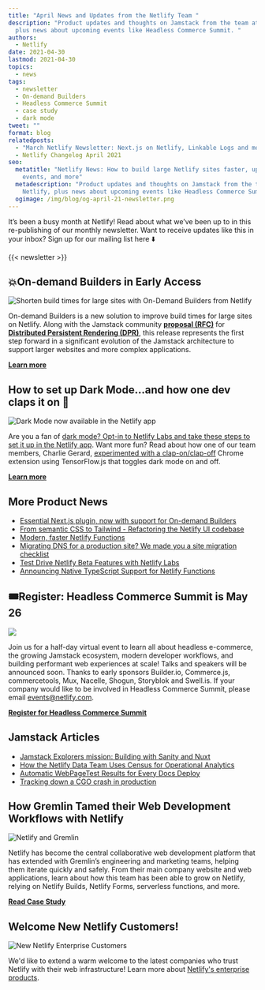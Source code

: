 ```yaml
---
title: "April News and Updates from the Netlify Team "
description: "Product updates and thoughts on Jamstack from the team at Netlify,
  plus news about upcoming events like Headless Commerce Summit. "
authors:
  - Netlify
date: 2021-04-30
lastmod: 2021-04-30
topics:
  - news
tags:
  - newsletter
  - On-demand Builders
  - Headless Commerce Summit
  - case study
  - dark mode
tweet: ""
format: blog
relatedposts:
  - "March Netlify Newsletter: Next.js on Netlify, Linkable Logs and more "
  - Netlify Changelog April 2021
seo:
  metatitle: "Netlify News: How to build large Netlify sites faster, upcoming
    events, and more"
  metadescription: "Product updates and thoughts on Jamstack from the team at
    Netlify, plus news about upcoming events like Headless Commerce Summit. "
  ogimage: /img/blog/og-april-21-newsletter.png
---
```

It’s been a busy month at Netlify! Read about what we’ve been up to in this re-publishing of our monthly newsletter. Want to receive updates like this in your inbox? Sign up for our mailing list here ⬇️

{{< newsletter >}}

## 💥On-demand Builders in Early Access

![Shorten build times for large sites with On-Demand Builders from Netlify](/img/blog/odb-large-sites-netlify.png)

On-demand Builders is a new solution to improve build times for large sites on Netlify. Along with the Jamstack community **[proposal (RFC)](https://github.com/jamstack/jamstack.org/discussions/549)** for **[Distributed Persistent Rendering (DPR)](https://www.netlify.com/blog/2021/04/14/distributed-persistent-rendering-a-new-jamstack-approach-for-faster-builds/)**, this release represents the first step forward in a significant evolution of the Jamstack architecture to support larger websites and more complex applications.

**[Learn more](https://www.netlify.com/blog/2021/04/14/faster-builds-for-large-sites-on-netlify-with-on-demand-builders-now-in-early-access/)**

## How to set up Dark Mode...and how one dev claps it on 👏

![Dark Mode now available in the Netlify app](/img/blog/dark-mode-blogpost-image.png)

Are you a fan of [dark mode? Opt-in to Netlify Labs and take these steps to set it up in the Netlify app](https://www.netlify.com/blog/2021/04/05/dark-mode-fans-take-these-steps-to-set-it-up-in-the-netlify-app/). Want more fun? Read about how one of our team members, Charlie Gerard, [experimented with a clap-on/clap-off](https://charliegerard.dev/blog/toggle-dark-mode-clapping-hands-chrome-extension/) Chrome extension using TensorFlow.js that toggles dark mode on and off.

**[Learn more](https://www.netlify.com/blog/2021/04/05/dark-mode-fans-take-these-steps-to-set-it-up-in-the-netlify-app/)**

## More Product News

* [Essential Next.js plugin, now with support for On-demand Builders](https://www.netlify.com/blog/2021/04/22/next.js-on-netlify-now-with-support-for-on-demand-builders-and-distributed-persistent-rendering/)
* [From semantic CSS to Tailwind - Refactoring the Netlify UI codebase](https://www.netlify.com/blog/2021/03/23/from-semantic-css-to-tailwind-refactoring-the-netlify-ui-codebase/)
* [Modern, faster Netlify Functions](https://www.netlify.com/blog/2021/04/02/modern-faster-netlify-functions/)
* [Migrating DNS for a production site? We made you a site migration checklist](https://www.netlify.com/blog/2021/04/06/migrating-dns-for-a-production-site-we-made-you-a-site-migration-checklist/)
* [Test Drive Netlify Beta Features with Netlify Labs](https://www.netlify.com/blog/2021/03/31/test-drive-netlify-beta-features-with-netlify-labs/)
* [Announcing Native TypeScript Support for Netlify Functions](https://www.netlify.com/blog/2021/04/19/announcing-native-typescript-support-for-netlify-functions/)

## 🎟️Register: Headless Commerce Summit is May 26

![](/img/blog/headless-commerce-banner2021.png)

Join us for a half-day virtual event to learn all about headless e-commerce, the growing Jamstack ecosystem, modern developer workflows, and building performant web experiences at scale! Talks and speakers will be announced soon. Thanks to early sponsors Builder.io, Commerce.js, commercetools, Mux, Nacelle, Shogun, Storyblok and Swell.is. If your company would like to be involved in Headless Commerce Summit, please email [events@netlify.com](mailto:events@netlify.com).

**[Register for Headless Commerce Summit](https://headlesscommercesummit.com/)**

## **Jamstack Articles**

* [Jamstack Explorers mission: Building with Sanity and Nuxt](https://explorers.netlify.com/learn/building-with-sanity-and-nuxt)
* [How the Netlify Data Team Uses Census for Operational Analytics](https://www.netlify.com/blog/2021/04/08/how-the-netlify-data-team-uses-census-for-operational-analytics/)
* [Automatic WebPageTest Results for Every Docs Deploy](https://blog.webpagetest.org/posts/automatic-webpagetest-results-for-every-docs-deploy/)
* [Tracking down a CGO crash in production](https://www.netlify.com/blog/2021/03/18/tracking-down-a-cgo-crash-in-production/)

## How Gremlin Tamed their Web Development Workflows with Netlify

![Netlify and Gremlin](/img/blog/netlify-gremlin.png "Netlify and Gremlin")

Netlify has become the central collaborative web development platform that has extended with Gremlin’s engineering and marketing teams, helping them iterate quickly and safely. From their main company website and web applications, learn about how this team has been able to grow on Netlify, relying on Netlify Builds, Netlify Forms, serverless functions, and more.

**[Read Case Study](https://www.netlify.com/blog/2021/04/07/how-gremlin-tamed-their-web-development-workflows-with-netlify/)**

## Welcome New Netlify Customers!

![New Netlify Enterprise Customers](/img/blog/netlify-customers.png "Netlify customers Affirm, Harper Collins, SafeBreach")

We'd like to extend a warm welcome to the latest companies who trust Netlify with their web infrastructure! Learn more about [Netlify's enterprise products](https://www.netlify.com/enterprise/).